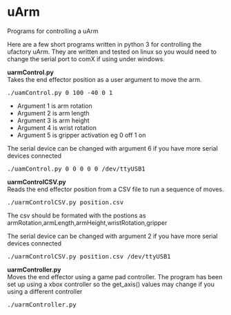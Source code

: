 # uArm
Programs for controlling a uArm 

Here are a few short programs written in python 3 for controlling the ufactory uArm. They are written and tested on linux so you would need to change the serial port to comX if using under windows.

<b>uarmControl.py</b><br> 
Takes the end effector position as a user argument to move the arm.
<pre>./uamControl.py 0 100 -40 0 1</pre>

<ul>
<li>Argument 1 is arm rotation</li>
<li>Argument 2 is arm length</li>
<li>Argument 3 is arm height</li>
<li>Argument 4 is wrist rotation</li>
<li>Argument 5 is gripper activation eg 0 off 1 on</li>
</ul>

The serial device can be changed with argument 6 if you have more serial devices connected
<pre>./uamControl.py 0 0 0 0 0 /dev/ttyUSB1</pre>

<b>uarmControlCSV.py</b><br> 
Reads the end effector position from a CSV file to run a sequence of moves.
<pre>./uarmControlCSV.py position.csv</pre>

The csv should be formated with the postions as armRotation,armLength,armHeight,wristRotation,gripper

The serial device can be changed with argument 2 if you have more serial devices connected
<pre>./uarmControlCSV.py position.csv /dev/ttyUSB1</pre>

<b>uarmController.py</b><br> 
Moves the end effector using a game pad controller. The program has been set up using a xbox controller so the get_axis() values may change if you using a different controller
<pre>./uarmController.py</pre>
